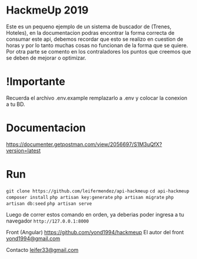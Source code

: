 # HackmeUp 2019
Este es un pequeno ejemplo de un sistema de buscador  de (Trenes, Hoteles), en la documentacion podras encontrar la forma correcta de consumar este api, debemos recordar que esto se realizo en cuestion de horas y por lo tanto muchas cosas no funcionan de la forma que se quiere. Por otra parte se comento en los contraladores los puntos que creemos que se deben de mejorar o optimizar.

# !Importante
Recuerda el archivo .env.example remplazarlo a .env y colocar la conexion a tu BD.

# Documentacion
https://documenter.getpostman.com/view/2056697/S1M3uQfX?version=latest

# Run
`git clone https://github.com/leifermendez/api-hackmeup`
`cd api-hackmeup`
`composer install`
`php artisan key:generate`
`php artisan migrate`
`php artisan db:seed`
`php artisan serve`

Luego de correr estos comando en orden, ya deberias poder ingresa a tu navegador
`http://127.0.0.1:8000`

Front (Angular) https://github.com/yond1994/hackmeup
El autor del front yond1994@gmail.com

Contacto leifer33@gmail.com